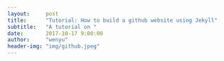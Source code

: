 ```yaml
---
layout:     post
title:      "Tutorial: How to build a github website using Jekyll"
subtitle:   "A tutorial on "
date:       2017-10-17 9:00:00
author:     "wenyu"
header-img: "img/github.jpeg"
---
```

